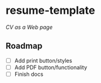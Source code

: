 # resume-template

*CV as a Web page*

## Roadmap

- [ ] Add print button/styles
- [ ] Add PDF button/functionality
- [ ] Finish docs
